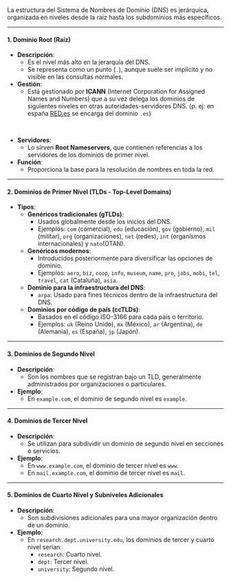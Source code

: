La estructura del Sistema de Nombres de Dominio (DNS) es jerárquica, organizada en niveles desde la raíz hasta los subdominios más específicos.

---

#### **1. Dominio Root (Raíz)**

- **Descripción**:
    - Es el nivel más alto en la jerarquía del DNS.
    - Se representa como un punto (`.`), aunque suele ser implícito y no visible en las consultas normales.
- **Gestión**:
    - Está gestionado por **ICANN** (Internet Corporation for Assigned Names and Numbers) que a su vez delega los dominios de siguientes niveles en otras autoridades-servidores DNS. (p. ej: en españa [RED.es](https://red.es/redes/es/quienes-somos/redes?qt-view__pagina_corporativa__block_3=2#qt-view__pagina_corporativa__block_3) se encarga del dominio `.es`)

[  
](https://asir.readthedocs.io/es/latest/_images/espacioDNStld.png)
- **Servidores**:
    - Lo sirven **Root Nameservers**, que contienen referencias a los servidores de los dominios de primer nivel.
- **Función**:
    - Proporciona la base para la resolución de nombres en toda la red.

---

#### **2. Dominios de Primer Nivel (TLDs - Top-Level Domains)**

- **Tipos**:
    - **Genéricos tradicionales (gTLDs)**:
        - Usados globalmente desde los inicios del DNS.
        - Ejemplos: `com` (comercial), `edu` (educación), `gov` (gobierno), `mil` (militar), `org` (organizaciones), `net` (redes), `int` (organismos internacionales) y `nato`(OTAN).
    - **Genéricos modernos**:
        - Introducidos posteriormente para diversificar las opciones de dominio.
        - Ejemplos: `aero`, `biz`, `coop`, `info`, `museum`, `name`, `pro`, `jobs`, `mobi`, `tel`, `travel`, `cat` (Cataluña), `asia`.
    - **Dominio para la infraestructura del DNS**:
        - `arpa`: Usado para fines técnicos dentro de la infraestructura del DNS.
    - **Dominios por código de país (ccTLDs)**:
        - Basados en el código ISO-3166 para cada país o territorio.
        - Ejemplos: `uk` (Reino Unido), `mx` (México), `ar` (Argentina), `de` (Alemania), `es` (España), `jp` (Japón).

---

#### **3. Dominios de Segundo Nivel**

- **Descripción**:
    - Son los nombres que se registran bajo un TLD, generalmente administrados por organizaciones o particulares.
- **Ejemplo**:
    - En `example.com`, el dominio de segundo nivel es `example`.

---

#### **4. Dominios de Tercer Nivel**

- **Descripción**:
    - Se utilizan para subdividir un dominio de segundo nivel en secciones o servicios.
- **Ejemplo**:
    - En `www.example.com`, el dominio de tercer nivel es `www`.
    - En `mail.example.com`, el dominio de tercer nivel es `mail`.

---

#### **5. Dominios de Cuarto Nivel y Subniveles Adicionales**

- **Descripción**:
    - Son subdivisiones adicionales para una mayor organización dentro de un dominio.
- **Ejemplo**:
    - En `research.dept.university.edu`, los dominios de tercer y cuarto nivel serían:
        - `research`: Cuarto nivel.
        - `dept`: Tercer nivel.
        - `university`: Segundo nivel.